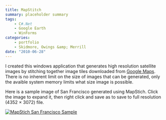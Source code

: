 ```yaml
---
title: MapStitch
summary: placeholder summary
tags:
    - C#.Net
    - Google Earth
    - WinForms
categories:
    - portfolio
    - Skidmore, Owings &amp; Merrill
date: "2010-06-28"
---
```


I created this windows application that generates high resolution satellite images by stitching together image tiles downloaded from [Google Maps](http://maps.google.com). There is no inherent limit on the size of images that can be generated, only the avaible system memory limits what size image is possible.

<!-- more -->

Here is a sample image of San Francisco generated using MapStich. Click the image to expand it, then right click and save as to save to full resolution (4352 × 3072) file.

[![](http://www.ericanastas.com/wp-content/uploads/2010/06/sf-17z-636x448.jpg "MapStich San Francisco Sample")](sf-17z.jpg)
